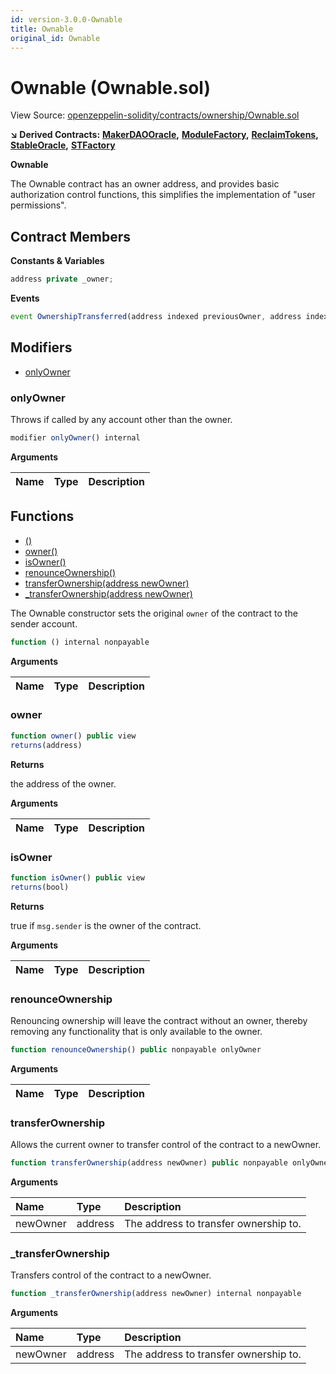 ```yaml
---
id: version-3.0.0-Ownable
title: Ownable
original_id: Ownable
---
```


# Ownable \(Ownable.sol\)

View Source: [openzeppelin-solidity/contracts/ownership/Ownable.sol](https://github.com/remon-nashid/polymath-core/tree/0c5593835be9dcec69d8de5b12eb17bc7cd77adc/openzeppelin-solidity/contracts/ownership/Ownable.sol)

**↘ Derived Contracts:** [**MakerDAOOracle**](makerdaooracle.md)**,** [**ModuleFactory**](modulefactory.md)**,** [**ReclaimTokens**](reclaimtokens.md)**,** [**StableOracle**](stableoracle.md)**,** [**STFactory**](stfactory.md)

**Ownable**

The Ownable contract has an owner address, and provides basic authorization control functions, this simplifies the implementation of "user permissions".

## Contract Members

**Constants & Variables**

```javascript
address private _owner;
```

**Events**

```javascript
event OwnershipTransferred(address indexed previousOwner, address indexed newOwner);
```

## Modifiers

* [onlyOwner](ownable.md#onlyowner)

### onlyOwner

Throws if called by any account other than the owner.

```javascript
modifier onlyOwner() internal
```

**Arguments**

| Name | Type | Description |
| :--- | :--- | :--- |


## Functions

* [\(\)](ownable.md)
* [owner\(\)](ownable.md#owner)
* [isOwner\(\)](ownable.md#isowner)
* [renounceOwnership\(\)](ownable.md#renounceownership)
* [transferOwnership\(address newOwner\)](ownable.md#transferownership)
* [\_transferOwnership\(address newOwner\)](ownable.md#_transferownership)

The Ownable constructor sets the original `owner` of the contract to the sender account.

```javascript
function () internal nonpayable
```

**Arguments**

| Name | Type | Description |
| :--- | :--- | :--- |


### owner

```javascript
function owner() public view
returns(address)
```

**Returns**

the address of the owner.

**Arguments**

| Name | Type | Description |
| :--- | :--- | :--- |


### isOwner

```javascript
function isOwner() public view
returns(bool)
```

**Returns**

true if `msg.sender` is the owner of the contract.

**Arguments**

| Name | Type | Description |
| :--- | :--- | :--- |


### renounceOwnership

Renouncing ownership will leave the contract without an owner, thereby removing any functionality that is only available to the owner.

```javascript
function renounceOwnership() public nonpayable onlyOwner
```

**Arguments**

| Name | Type | Description |
| :--- | :--- | :--- |


### transferOwnership

Allows the current owner to transfer control of the contract to a newOwner.

```javascript
function transferOwnership(address newOwner) public nonpayable onlyOwner
```

**Arguments**

| Name | Type | Description |
| :--- | :--- | :--- |
| newOwner | address | The address to transfer ownership to. |

### \_transferOwnership

Transfers control of the contract to a newOwner.

```javascript
function _transferOwnership(address newOwner) internal nonpayable
```

**Arguments**

| Name | Type | Description |
| :--- | :--- | :--- |
| newOwner | address | The address to transfer ownership to. |

